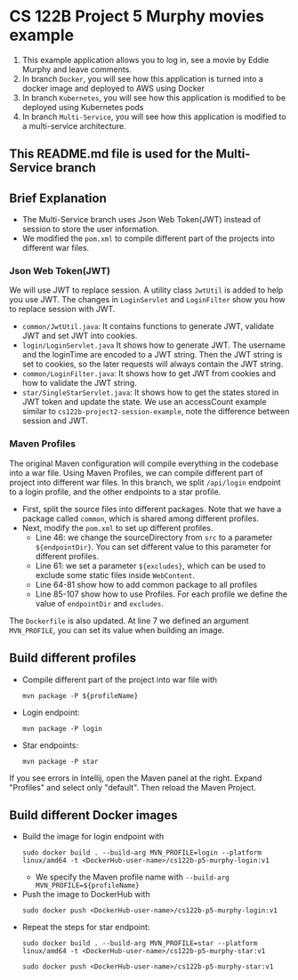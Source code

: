 # CS 122B Project 5 Murphy movies example

1. This example application allows you to log in, see a movie by Eddie Murphy and leave comments.
2. In branch `Docker`, you will see how this application is turned into a docker image and deployed to AWS using Docker
3. In branch `Kubernetes`, you will see how this application is modified to be deployed using Kubernetes pods
4. In branch `Multi-Service`, you will see how this application is modified to a multi-service architecture.

## This README.md file is used for the Multi-Service branch

## Brief Explanation

- The Multi-Service branch uses Json Web Token(JWT) instead of session to store the user information. 
- We modified the `pom.xml` to compile different part of the projects into different war files.

### Json Web Token(JWT)

We will use JWT to replace session. A utility class `JwtUtil` is added to help you use JWT. 
The changes in `LoginServlet` and `LoginFilter` show you how to replace session with JWT.
- `common/JwtUtil.java`: It contains functions to generate JWT, validate JWT and set JWT into cookies.
- `login/LoginServlet.java` It shows how to generate JWT. The username and the loginTime are encoded to a JWT string. Then the JWT string is set to cookies, so the later requests will always contain the JWT string. 
- `common/LoginFilter.java`: It shows how to get JWT from cookies and how to validate the JWT string. 
- `star/SingleStarServlet.java`: It shows how to get the states stored in JWT token and update the state. We use an accessCount example similar to `cs122b-project2-session-example`, note the difference between session and JWT.

### Maven Profiles
The original Maven configuration will compile everything in the codebase into a war file. Using Maven Profiles, we can compile different part of project into different war files.
In this branch, we split `/api/login` endpoint to a login profile, and the other endpoints to a star profile.
- First, split the source files into different packages. Note that we have a package called `common`, which is shared among different profiles.
- Next, modify the `pom.xml` to set up different profiles. 
  - Line 46: we change the sourceDirectory from `src` to a parameter `${endpointDir}`. You can set different value to this parameter for different profiles. 
  - Line 61: we set a parameter `${excludes}`, which can be used to exclude some static files inside `WebContent`.
  - Line 64-81 show how to add common package to all profiles
  - Line 85-107 show how to use Profiles. For each profile we define the value of `endpointDir` and `excludes`.

The `Dockerfile` is also updated. At line 7 we defined an argument `MVN_PROFILE`, you can set its value when building an image.

## Build different profiles
- Compile different part of the project into war file with
  ```
  mvn package -P ${profileName}
  ``` 
- Login endpoint: 
  ```
  mvn package -P login
  ```
- Star endpoints:
  ```
  mvn package -P star
  ```

If you see errors in Intellij, open the Maven panel at the right. Expand "Profiles" and select only "default". Then reload the Maven Project.

## Build different Docker images

- Build the image for login endpoint with 
  ```
  sudo docker build . --build-arg MVN_PROFILE=login --platform linux/amd64 -t <DockerHub-user-name>/cs122b-p5-murphy-login:v1
  ```
  - We specify the Maven profile name with `--build-arg MVN_PROFILE=${profileName}`
- Push the image to DockerHub with 
  ```
  sudo docker push <DockerHub-user-name>/cs122b-p5-murphy-login:v1
  ```
- Repeat the steps for star endpoint:
  ```
  sudo docker build . --build-arg MVN_PROFILE=star --platform linux/amd64 -t <DockerHub-user-name>/cs122b-p5-murphy-star:v1
  ```
  ```
  sudo docker push <DockerHub-user-name>/cs122b-p5-murphy-star:v1
  ```
